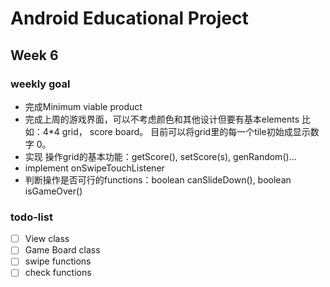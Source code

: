 # Android Educational Project
## Week 6 
### weekly goal
- 完成Minimum viable product
- 完成上周的游戏界面，可以不考虑颜色和其他设计但要有基本elements 比如：4*4 grid， score board。 目前可以将grid里的每一个tile初始成显示数字 0。
- 实现 操作grid的基本功能：getScore(), setScore(s), genRandom()...
- implement onSwipeTouchListener
- 判断操作是否可行的functions：boolean canSlideDown(), boolean isGameOver()
### todo-list
- [ ] View class
- [ ] Game Board class
- [ ] swipe functions
- [ ] check functions
